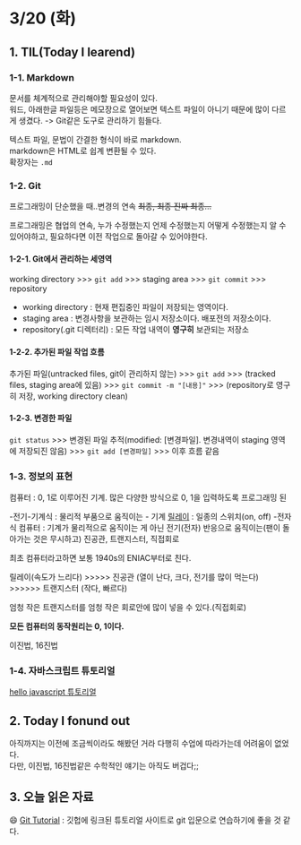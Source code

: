 # 3/20 (화)

## 1. TIL(Today I learend)

### 1-1. Markdown

문서를 체계적으로 관리해야할 필요성이 있다.  
워드, 아래한글 파일등은 메모장으로 열어보면 텍스트 파일이 아니기 때문에 많이 다르게 생겼다. -> Git같은 도구로 관리하기 힘들다.

텍스트 파일, 문법이 간결한 형식이 바로 markdown.   
markdown은 HTML로 쉽계 변환될 수 있다.  
확장자는 `.md`

### 1-2. Git

프로그래밍이 단순했을 때..변경의 연속 ~~최종, 최종 진짜 최종...~~

프로그래밍은 협업의 연속, 누가 수정했는지 언제 수정했는지 어떻게 수정했는지 알 수 있어야하고, 필요하다면 이전 작업으로 돌아갈 수 있어야한다.

#### 1-2-1. Git에서 관리하는 세영역

working directory >>> `git add` >>> staging area >>> `git commit` >>> repository

- working directory : 현재 편집중인 파일이 저장되는 영역이다.
- staging area : 변경사항을 보관하는 임시 저장소이다. 배포전의 저장소이다.
- repository(.git 디렉터리) : 모든 작업 내역이 __영구히__ 보관되는 저장소

#### 1-2-2. 추가된 파일 작업 흐름

추가된 파일(untracked files, git이 관리하지 않는) >>> `git add` >>> (tracked files, staging area에 있음) >>> `git commit -m "[내용]"` >>> (repository로 영구히 저장, working directory clean)

#### 1-2-3. 변경한 파일

`git status` >>> 변경된 파일 추적(modified: [변경파일]. 변경내역이 staging 영역에 저장되진 않음) >>> `git add [변경파일]` >>> 이후 흐름 같음

### 1-3. 정보의 표현

컴퓨터 : 0, 1로 이루어진 기계. 많은 다양한 방식으로 0, 1을 입력하도록 프로그래밍 된

-전기-기계식 : 물리적 부품으로 움직이는 - 기계
    [릴레이](http://makeshare.org/bbs/board.php?bo_table=Parts&wr_id=9) : 일종의 스위치(on, off)
-전자식 컴퓨터 : 기계가 물리적으로 움직이는 게 아닌 전기(전자) 반응으로 움직이는(팬이 돌아가는 것은 무시하고)
    진공관, 트랜지스터, 직접회로

최초 컴퓨터라고하면 보통 1940s의 ENIAC부터로 친다.

릴레이(속도가 느리다) >>>>> 진공관 (열이 난다, 크다, 전기를 많이 먹는다) >>>>>> 트랜지스터 (작다, 빠르다)

엄청 작은 트랜지스터를 엄청 작은 회로안에 많이 넣을 수 있다.(직접회로)

**모든 컴퓨터의 동작원리는 0, 1이다.**

이진법, 16진법

### 1-4. 자바스크립트 튜토리얼

[hello javascript 튜토리얼](https://helloworldjavascript.net/pages/020-tutorial.html)

## 2. Today I fonund out

아직까지는 이전에 조금씩이라도 해봤던 거라 다행히 수업에 따라가는데 어려움이 없었다.  
다만, 이진법, 16진법같은 수학적인 얘기는 아직도 버겁다;;

## 3. 오늘 읽은 자료

:smile: [Git Tutorial](https://try.github.io/levels/1/challenges/1) : 깃헙에 링크된 튜토리얼 사이트로 git 입문으로 연습하기에 좋을 것 같다.